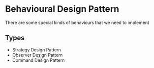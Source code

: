 # Behavioural Design Pattern
There are some special kinds of behaviours that we need to implement


## Types
- Strategy Design Pattern
- Observer Design Pattern
- Command Design Pattern